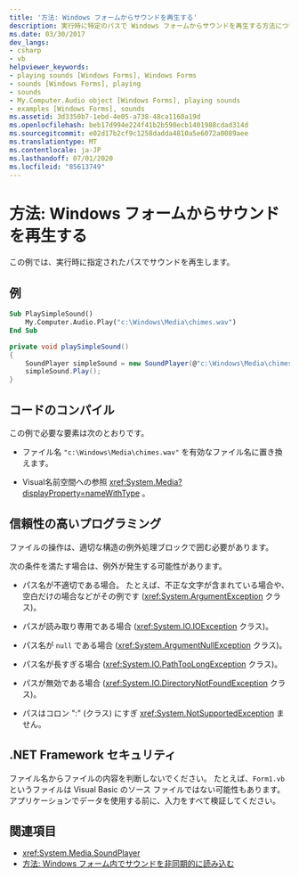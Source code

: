 ```yaml
---
title: '方法: Windows フォームからサウンドを再生する'
description: 実行時に特定のパスで Windows フォームからサウンドを再生する方法について説明します。 また、コードと .NET セキュリティフレームワークをコンパイルする方法についても説明します。
ms.date: 03/30/2017
dev_langs:
- csharp
- vb
helpviewer_keywords:
- playing sounds [Windows Forms], Windows Forms
- sounds [Windows Forms], playing
- sounds
- My.Computer.Audio object [Windows Forms], playing sounds
- examples [Windows Forms], sounds
ms.assetid: 3d3350b7-1ebd-4e05-a738-48ca1160a19d
ms.openlocfilehash: beb17d994e224f41b2b590ecb1401988cdad314d
ms.sourcegitcommit: e02d17b2cf9c1258dadda4810a5e6072a0089aee
ms.translationtype: MT
ms.contentlocale: ja-JP
ms.lasthandoff: 07/01/2020
ms.locfileid: "85613749"
---
```

# <a name="how-to-play-a-sound-from-a-windows-form"></a>方法: Windows フォームからサウンドを再生する
この例では、実行時に指定されたパスでサウンドを再生します。

## <a name="example"></a>例

```vb
Sub PlaySimpleSound()
    My.Computer.Audio.Play("c:\Windows\Media\chimes.wav")
End Sub
```

```csharp
private void playSimpleSound()
{
    SoundPlayer simpleSound = new SoundPlayer(@"c:\Windows\Media\chimes.wav");
    simpleSound.Play();
}
```

## <a name="compiling-the-code"></a>コードのコンパイル
 この例で必要な要素は次のとおりです。

- ファイル名 `"c:\Windows\Media\chimes.wav"` を有効なファイル名に置き換えます。

- Visual名前空間への参照 <xref:System.Media?displayProperty=nameWithType> 。

## <a name="robust-programming"></a>信頼性の高いプログラミング
 ファイルの操作は、適切な構造の例外処理ブロックで囲む必要があります。

 次の条件を満たす場合は、例外が発生する可能性があります。

- パス名が不適切である場合。 たとえば、不正な文字が含まれている場合や、空白だけの場合などがその例です (<xref:System.ArgumentException> クラス)。

- パスが読み取り専用である場合 (<xref:System.IO.IOException> クラス)。

- パス名が `null` である場合 (<xref:System.ArgumentNullException> クラス)。

- パス名が長すぎる場合 (<xref:System.IO.PathTooLongException> クラス)。

- パスが無効である場合 (<xref:System.IO.DirectoryNotFoundException> クラス)。

- パスはコロン ":" (クラス) にすぎ <xref:System.NotSupportedException> ません。

## <a name="net-framework-security"></a>.NET Framework セキュリティ
 ファイル名からファイルの内容を判断しないでください。 たとえば、`Form1.vb` というファイルは Visual Basic のソース ファイルではない可能性もあります。 アプリケーションでデータを使用する前に、入力をすべて検証してください。

## <a name="see-also"></a>関連項目

- <xref:System.Media.SoundPlayer>
- [方法: Windows フォーム内でサウンドを非同期的に読み込む](how-to-load-a-sound-asynchronously-within-a-windows-form.md)
